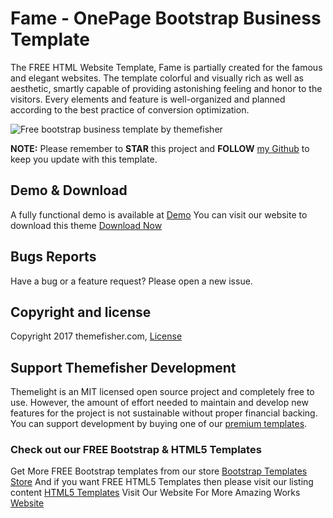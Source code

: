 # Fame - OnePage Bootstrap Business Template

The FREE HTML Website Template, Fame is partially created for the famous and elegant websites. The template colorful and visually rich as well as aesthetic, smartly capable of providing astonishing feeling and honor to the visitors. Every elements and feature is well-organized and planned according to the best practice of conversion optimization.

<img src="https://cloud.githubusercontent.com/assets/10640964/24956470/99336e68-1fa9-11e7-9f37-a04bd0cbde87.jpg" alt="Free bootstrap business template by themefisher">

**NOTE:** Please remember to **STAR** this project and **FOLLOW** [my Github](https://github.com/themefisher) to keep you update with this template.

## Demo & Download 

A fully functional demo is available at <a href="http://demo.themefisher.com/demos/?theme=fame">Demo</a>
You can visit our website to download this theme <a href="https://themefisher.com/products/fame-free-html-website-template/">Download Now</a>
 


## Bugs Reports

Have a bug or a feature request? Please open a new issue.

## Copyright and license

Copyright 2017 themefisher.com, <a target="_blank" href="https://themefisher.com/license">License</a>

## Support Themefisher Development
Themelight is an MIT licensed open source project and completely free to use. However, the amount of effort needed to maintain and develop new features for the project is not sustainable without proper financial backing. You can support development by buying one of our [premium templates](https://themefisher.com/premium-templates/).


### Check out our FREE Bootstrap & HTML5 Templates
Get More FREE Bootstrap templates from our store <a href="https://themefisher.com/free-bootstrap-templates">Bootstrap Templates Store</a>
And if you want FREE HTML5 Templates then please visit our listing content <a href="https://themefisher.com/best-free-html5-templates-2016/">HTML5 Templates</a>
Visit Our Website For More Amazing Works
<a href="https://themefisher.com">Website</a>
